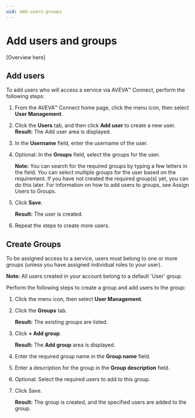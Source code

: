 ```yaml
---
uid: add-users-groups
---
```


# Add users and groups

[Overview here]

## Add users

To add users who will access a service via AVEVA™ Connect, perform the following steps:

1.	From the AVEVA™ Connect home page, click the menu icon, then select **User Management**.

2.	Click the **Users** tab, and then click **Add user** to create a new user.
    **Result:** The Add user area is displayed.

3.	In the **Username** field, enter the username of the user.

4.	Optional: In the **Groups** field, select the groups for the user. 
    
    **Note:** You can search for the required groups by typing a few letters in the field. You can select multiple groups for the user based on the requirement. If you have not created the required group(s) yet, you can do this later. For information on how to add users to groups, see Assign Users to Groups.

5.	Click **Save**.
 
    **Result:** The user is created.

6.  Repeat the steps to create more users.

## Create Groups

To be assigned access to a service, users must belong to one or more groups (unless you have assigned individual roles to your user). 

**Note:** All users created in your account belong to a default 'User' group.

Perform the following steps to create a group and add users to the group:

1.	Click the menu icon, then select **User Management**.

2.	Click the **Groups** tab. 

    **Result:** The existing groups are listed.

3.	Click **+ Add group**. 
 
    **Result:** The **Add group** area is displayed.

4.	Enter the required group name in the **Group name** field.

5.	Enter a description for the group in the **Group description** field.

6.	Optional: Select the required users to add to this group. 

7.	Click Save.
 
    **Result:** The group is created, and the specified users are added to the group.

